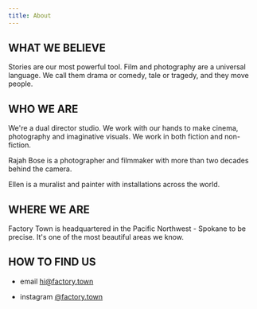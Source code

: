 ```yaml
---
title: About
---
```


## WHAT WE BELIEVE

Stories are our most powerful tool. Film and photography are a universal language. We call them drama or comedy, tale or tragedy, and they move people.

## WHO WE ARE

We're a dual director studio. We work with our hands to make cinema, photography and  imaginative visuals. We work in both fiction and non-fiction.

Rajah Bose is a photographer and filmmaker with more than two decades behind the camera.

Ellen is a muralist and painter with installations across the world.

## WHERE WE ARE

Factory Town is headquartered in the Pacific Northwest - Spokane to be precise.
It's one of the most beautiful areas we know.

## HOW TO FIND US

* email  [hi@factory.town](hi@factory.town)

* instagram [@factory.town](http://instagram.com/factory.town)